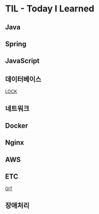 # TIL - Today I Learned


## Java
## Spring
## JavaScript
## 데이터베이스
[LOCK](Database/DB_LOCK)
## 네트워크
## Docker
## Nginx
## AWS
## ETC
[GIT](GIT)
## 장애처리

